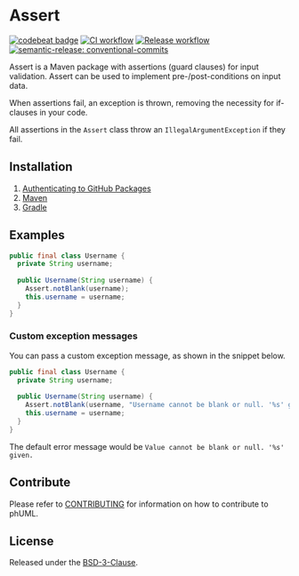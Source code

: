 # Assert

[![codebeat badge](https://codebeat.co/badges/034ebd51-86c8-479a-9e52-59c95019aeb5)](https://codebeat.co/projects/github-com-montealegreluis-assert-main)
[![CI workflow](https://github.com/montealegreluis/assert/actions/workflows/ci.yml/badge.svg)](https://github.com/montealegreluis/assert/actions/workflows/ci.yml)
[![Release workflow](https://github.com/montealegreluis/assert/actions/workflows/release.yml/badge.svg)](https://github.com/montealegreluis/assert/actions/workflows/release.yml)
[![semantic-release: conventional-commits](https://img.shields.io/badge/semantic--release-conventionalcommits-e10079?logo=semantic-release)](https://github.com/semantic-release/semantic-release)

Assert is a Maven package with assertions (guard clauses) for input validation. Assert can be used to implement pre-/post-conditions on input data.

When assertions fail, an exception is thrown, removing the necessity for if-clauses in your code.

All assertions in the `Assert` class throw an `IllegalArgumentException` if they fail.

## Installation

1. [Authenticating to GitHub Packages](https://github.com/MontealegreLuis/assert/blob/main/docs/installation/authentication.md)
2. [Maven](https://github.com/MontealegreLuis/assert/blob/main/docs/installation/maven.md)
3. [Gradle](https://github.com/MontealegreLuis/assert/blob/main/docs/installation/gradle.md)

## Examples

```java
public final class Username {
  private String username;
    
  public Username(String username) {
    Assert.notBlank(username);
    this.username = username;
  }
}
```

### Custom exception messages

You can pass a custom exception message, as shown in the snippet below.

```java
public final class Username {
  private String username;
    
  public Username(String username) {
    Assert.notBlank(username, "Username cannot be blank or null. '%s' given");
    this.username = username;
  }
}
```

The default error message would be `Value cannot be blank or null. '%s' given.`

## Contribute

Please refer to [CONTRIBUTING](https://github.com/MontealegreLuis/assert/blob/main/CONTRIBUTING.md) for information on how to contribute to phUML.

## License

Released under the [BSD-3-Clause](https://github.com/MontealegreLuis/assert/blob/main/LICENSE).
